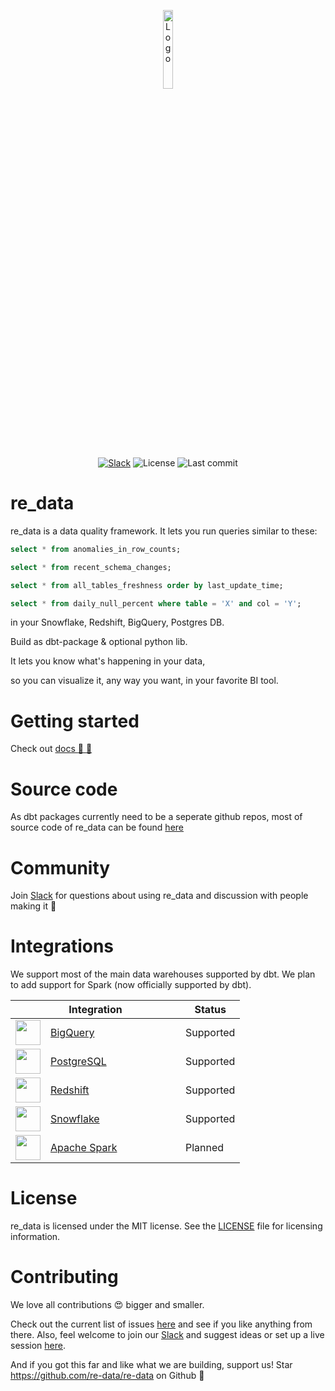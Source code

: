 <p align="center">
<img alt="Logo" width=18% src="static/logo/redata_logo_cicle.svg"/>
</p>
<p align="center">
<a href="http://re-data.io/slack"><img alt="Slack" src="https://img.shields.io/badge/chat-slack-blue.svg"/></a>
<img alt="License" src="https://img.shields.io/github/license/redata-team/redata?color=violet"/>
<img alt="Last commit" src="https://img.shields.io/github/last-commit/redata-team/redata"/>
</p>

# re_data

re_data is a data quality framework. It lets you run queries similar to these:

```sql title="Your Data Warehouse"
select * from anomalies_in_row_counts;

select * from recent_schema_changes;

select * from all_tables_freshness order by last_update_time;

select * from daily_null_percent where table = 'X' and col = 'Y';
```

in your Snowflake, Redshift, BigQuery, Postgres DB.

Build as dbt-package & optional python lib. 

It lets you know what's happening in your data,

so you can visualize it, any way you want, in your favorite BI tool.

# Getting started

Check out [docs :notebook_with_decorative_cover:  :notebook_with_decorative_cover:](https://re-data.github.io/re-data/docs/introduction/whatis)

# Source code

As dbt packages currently need to be a seperate github repos, most of source code of re_data can be found [here](https://github.com/re-data/dbt-re-data)

# Community

Join [Slack](http://re-data.io/slack) for questions about using re_data and discussion with people making it :slightly_smiling_face:


# Integrations

We support most of the main data warehouses supported by dbt. We plan to add support for Spark (now officially supported by dbt).

<table>
	<thead>
		<tr>
			<th colspan="2">Integration</th>
			<th>Status</th>
		</tr>
	</thead>
	<tbody>
		<tr><td><img height="40" src="https://miro.medium.com/max/1024/0*eDEy4S8zFfYnRt1X.png" /></td><td style="width: 200px;"><a href="https://cloud.google.com/bigquery">BigQuery</a></td><td>Supported</td></tr>
		<tr><td><img height="40" src="https://www.pngkey.com/png/full/20-201458_when-ubers-engineering-team-published-a-blog-post.png" /></td><td style="width: 200px;"><a href="https://www.postgresql.org/">PostgreSQL</a></td><td>Supported</td></tr>
		<tr><td><img height="40" src="https://dbdb.io/media/logos/amazon-redshift.png" /></td><td style="width: 200px;"><a href="https://aws.amazon.com/redshift/">Redshift</a></td><td>Supported</td></tr>
		<tr><td><img height="40" src="https://www.snowflake.com/wp-content/themes/snowflake/img/snowflake-logo-blue@2x.png" /> </td><td style="width: 200px;"><a href="https://www.snowflake.com/">Snowflake</a></td><td>Supported</td></tr>
		<tr><td><img height="40" src="https://upload.wikimedia.org/wikipedia/commons/thumb/f/f3/Apache_Spark_logo.svg/1200px-Apache_Spark_logo.svg.png" /> </td><td style="width: 200px;"><a href="https://spark.apache.org/">Apache Spark</a></td><td>Planned</td></tr>
	</tbody>
</table>


# License
re_data is licensed under the MIT license. See the [LICENSE](LICENSE) file for licensing information.

# Contributing

We love all contributions :heart_eyes: bigger and smaller.

Check out the current list of issues [here](https://github.com/re-data/re-data/issues) and see if you like anything from there. Also, feel welcome to join our [Slack](http://re-data.io/slack) and suggest ideas or set up a live session [here](https://calendly.com/mateuszklimek/30min). 

And if you got this far and like what we are building, support us! Star https://github.com/re-data/re-data on Github :star_struck:


